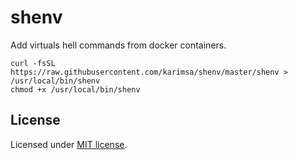 # shenv

Add virtuals hell commands from docker containers.

```
curl -fsSL https://raw.githubusercontent.com/karimsa/shenv/master/shenv > /usr/local/bin/shenv
chmod +x /usr/local/bin/shenv
```

## License

Licensed under [MIT license](LICENSE).
